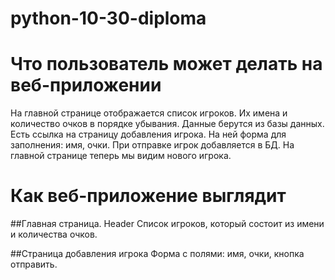 # python-10-30-diploma
# Что пользователь может делать на веб-приложении
На главной странице отображается список игроков. Их имена и количество очков в порядке убывания. Данные берутся из базы данных.
Есть ссылка на страницу добавления игрока. На ней форма для заполнения: имя, очки. При отправке игрок добавляется в БД. На главной странице
теперь мы видим нового игрока.

# Как веб-приложение выглядит
##Главная страница.
Header
Список игроков, который состоит из имени и количества очков.

##Страница добавления игрока
Форма с полями: имя, очки, кнопка отправить.
